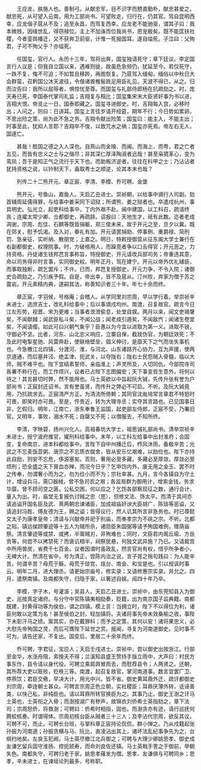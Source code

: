 <!-- { "loadSidebar": true } -->
　　王应龙，肤施人也。善制弓。从献忠军，目不识字而戆直勤朴，献忠甚爱之。献忠死，从可望入云南，用为工部尚书。可望败走，归行在，仍其官。驾自昆明西幸，应龙偕子扈从不及；追至永昌，而驾复西幸。应龙老不能驰驱，谓其子曰：我本微贱，因缘世乱，得窃禄位。主上不加诛而位我尚书，恩宠极矣。既不能匡扶社稷，今者銮舆播迁，又不获奔卫前驱，计惟一死报国耳。遂自缢死。子泣曰：父殉君，子可不殉父乎？亦缢死。

　　任国玺，官行人。永历十三年，驾将出奔，国玺独请死守；章下廷议。李定国言行人议是；但我自立国以来，遇难则徙，故虽危急频仍，犹延至今。若仅死守，一跌不复，悔不可迫；不如暂且移跸，再图恢复。乃扈驾入缅甸。缅俗以中秋日大会群蛮，召黔国公沐天波往，令偕诸酋椎髻跣足用臣礼见。天波不得已，从之。归而泣告曰：我所以屈辱者，惧惊忧至尊。而国玺与礼部侍郎杨在抗疏劾之。时，庞天寿已死，李国泰代掌司礼监；吉翔复与相比；国玺集宋末大臣贤奸事为书以进，吉翔大恨。帝览止一日，国泰即藏之。国玺寻进御史。时，吉翔每入宫，必移时出；人问之，则曰：日讲耳。国玺上言往岁请开经筵，期年不行；今日势如累卵，不思出险之策，尚为此不急之务。吉翔令献出险策；国玺曰：能主入，不能主出；时事至此，犹抑人言耶？吉翔卒不悛，以致咒水之祸；国玺亦死焉。帝左右无人，国遂亡。

　　甚哉！胜国之德之入人深也。自燕山而金陵、而闽、而海上、而粤，君之亡者五见，而皆有忠义之士与之偕尽；非其深仁厚泽陶淑者远哉！甚至枭獍革心，变为鸾凤；吾于是知正气之流行于天下也。而助叛济逆者，往往在科甲之士；乃沾沾者犹持资格之说，以钤制天下，盍取粤士之顺逆，论其本末也哉？

　　列传二十二熊开元、章正宸、李清、李模、乔可聘、金堡

　　熊开元，号鱼山，嘉鱼人。天启乙丑进士。崇祯朝，以给事中谪行人司副。劾首辅周延儒得罪，与给事中姜采同下诏狱；所谓熊、姜之狱者也。卒遣戍杭州，事具明史。弘光立，起吏科给事中，丁内外艰不赴。闽中建国，以工科召，疏请终丧；连擢太常少卿、佥都御史，再疏辞。诏报曰：天地生才，祗有此数。迩者老成凋谢，宗周、彪佳、石麒等既皆捐躯，郑三俊未来，故于开元之至，旦夕以冀。既在郊关，慰予饥渴。及入对，眷礼有加。开元请罢捐助、停事例、重爵禄、简刑罚、急亲征、实听纳、散朋党；上嘉之。明日，特敕授御营从征东阁大学士兼行在右副都御史，权理院事。时，方破格用人，而躁竞者争以口舌得官；开元恶之，力持资格。丹徒诸生钱邦芑言事称旨，特授御史，开元请改兵部司务；帝重违其意，命以司务得非时言事，实同御史权。明年正月，驾在建宁。开元以帝外优礼辅臣，而事取独断，疏乞罢斥；不许。已而，邦芑复授御史，开元力争，不令入院；诸御史合疏劾之，乃引疾予假。自是，帝出幸，皆不及扈从。汀州败，弃家为僧于苏之震岩。开元素精内典，遂嗣其法，称善知识者三十年。年七十余而终。

　　章正宸，字羽侯，号格庵；会稽人。从学同里刘宗周，早以学行着。举崇祯辛未进士，选庶吉士，改礼科给事中；后以事谪戍均州。南渡，召复故官。疏言今日江左形势，视晋、宋为更难；当事者泄泄偷息，处堂自娱。两月以来，闻文吏锡鞶矣，不闻献馘；闻武臣私斗矣，不闻公战；闻老成引遁矣，不闻敌忾；闻诸生卷堂矣，不闻请缨。如此可曰兴朝气象乎？臣愚以为今宜以进取为第一义。进取不锐，守御必不坚。比者，河东、山北忠义响应，立寨自保，截戕伪官，为朝廷效死；不及此时电掣星驰、风雷奔赴，使联络壁垒，倡义伸讨，是靡天下之气而坐失事机也。今急檄江北四镇，分渡河、淮，与河北、山东诸路齐心协力，互为声援，使两京道通，而后塞井泾、绝孟津、扼武关，以夺陇右；陇右士民怨贼入骨髓，临以大师，贼不难平也。陛下宜缟素誓师，亲临淮上；声灵所及，人切同仇。今部院寺司各署不称行在，而工作烦兴，议者已占陛下志图偏安；天下事变皆生意外，将何以待之！其言甚切时弊，然不能用也。马士英欲以中旨起阮大铖，先传升张有誉为户部尚书；正宸封还诏书，言有誉虽贤，而传升之弊必不可启。不听。及阮大铖竟用，乃抗疏求去。正宸清严方正，为清流所倚赖；其同官沈胤培常言章君不特怒时可畏，即笑时亦可畏。至是，忤贵近，转为大理寺丞；实夺其言路也。已见国事日非，乞假归。明年，江南亡，浙东奉鲁王监国，起吏部左侍郎，正宸不受，乃署旧官。又明年，事败，溺水不死；自罄又不死；以僧服去，不知所终。

　　李清，字映碧，扬州兴化人。高祖春坊大学士，祖思诚礼部尚书。清举崇祯辛未进士，授宁波府推官，擢刑科给事中。末年，以工科左给事中出封淮府；会国变，复命南京，进本科都给事中。言陛下自中州播迁后，栉风沐雨，备极辛苦；光武之不忘麦饭荳粥、唐宗之不忘质衣僦舍，皆从安乐忆艰难，以励俭也。陛下亦持此自励，则安不忘危，侈源塞矣。否则，奢用必至多藏，多藏必至厚敛，厚敛必至烦刑；恐全盛之天下膏血亦殚，而况今日乎？乞申饬内外，废无用之金玉、罢不时之传奉，勿谓奢小而为之，勿为俭小而不为；宗社幸甚。九月，言今各镇自为守土计，增设兵马，需□器械，曾不急司农之艰；各监局群为御用计，增索金钱，务求华靡，曾不顾司空之匮。公私交困，何以应之？乞饬各部察现征之数，通行会计，量入为出。时，庙堂无复报仇讨贼之忠（思），但修文法、饰太平。而清于其间亦请追谥开国名臣及武、熹两朝忠谏诸臣，加成祖庙奸谀大臣胡广、陈琰等恶谥，又请追封冯胜、傅友德为王，赐之谥；皆得议行，然人讥其所言非急务也。时已尊懿文太子为康孝皇帝；清请与兴献帝并祀于别庙，而奉孝宗为不祧之宗。不听。北都之陷，镇远侯顾肇迹等十五人为贼所杀，诸勋臣朱国弼等请予殉国难例，赠荫庙祭。清言肇迹等或禁、或拷，半膏贼刃，非殉难也；同时，文臣若内阁丘瑜、方岳贡等，何尝不以拷禁死？而褒讥相半，祠祭犹悬，何独文武异施？乃已。又请裁宫中所用兽炭，省费千七百金。议者因谓时虽政乱，然言官尚有权，惜乎所争者小，无裨大计。然清在省中，号为清正，尝陈内治之说，言子胥之揣句践曰：为人能辛苦。何谓辛苦？毋荒于觞，毋荒于琼宫、瑶台、南金、和宝是也。引以规讽时事云。明年二月，进大理丞。请更始宗庙号，修实录；又请修惠宗实录。并允之。四月，遣祭南镇。及南都失守，归隐于家，以著述自娱。阅四十年乃卒。

　　李模，字子木，号灌溪；吴县人。天启乙丑进士。崇祯中，由东莞知县入为御史，巡按真定诸府。与分守中官陈镇夷相劾奏，贬籍，出为南京国子监典籍。南都既建，封黄得功等为侯伯，谓之四镇。模上言：当拥立时，陛下不以得位为利，诸臣何敢以定策为名！甚至侯伯之封，轻加镇将。夫诸将事先帝未效桑榆之收，事陛下未彰汗马之绩。案其实，亦在戴罪科；而予之定策，其何以安！诸将果忠义，必大慰先帝殉国之灵，而后可膺陛下延世之赏。报闻，寻复为河南道御史。见时事不可为，请告还家，不复出。国变后，里居二十余年而终。

　　乔可聘，字君征，宝应人；天启壬戌进士。崇祯中，尝以御史出按浙江。行部至金华，水涨舟阻，索挽夫不得；兰溪知县盛王赞持手版立雨中，大声曰：村民方事东作，县令请以身代役。可聘立乘肩舆冒雨去，而慰荐县令；人两贤之。还朝，其所荐大吏以赃败，贬秩三等。南渡，起召复故官，掌河南道事。数言宜罢厂卫、停燕饮；君臣交儆，早决大计，用光中兴。皆不省。御史黄耳鼎外迁，疏讦都御史刘宗周，牵连朝士甚众。可聘言宗周正色立朝，实社稷臣；耳鼎厌薄外转，诋诬善类，以快己私，非纯臣也。请以耳鼎所转官换臣为之。其事乃止。御史王澍之讦马士英也，士英衔之入骨；而澍按湖广有秽声，故锦衣刘侨希士英指劾之，章下法司；宗周怒侨，将救澍；可聘曰：侨希时相指，固也。而澍贪亦有迹，请行巡抚何腾蛟核奏。时谓得体。宗周初核台臣从贼者三十三人；及李沾代宗周，欲反其议。可聘不可，而止。可聘长台班，与掌科章正宸持论侃侃，群小惮之。乃从戍籍起张孙振为河南道；孙振贪横与马、阮比，直凌沾出其上，诸坏法乱纪事争先为之，台纲扫地矣。左良玉犯阙，马士英尽撤江北兵御之；可聘与大理少卿姚思孝、御史成友谦乞留兵固守淮扬、控扼颕寿，而命刘良佐还镇。马士英戟手詈之于御前，举朝失色。南都失守，可聘归老于家，姚思孝薙发为僧。思孝、友谦俱与可聘同乡；思孝，辛未进士，在谏垣论列最多，号称职。

